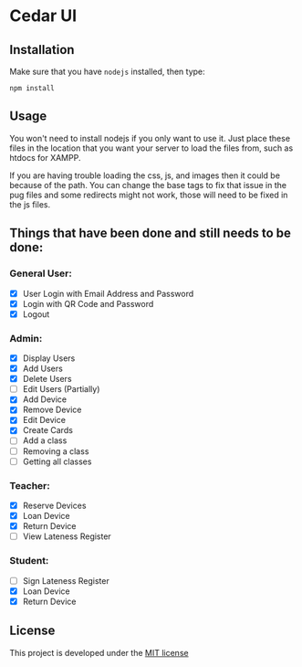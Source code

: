 # Cedar UI

## Installation
Make sure that you have `nodejs` installed, then type:

    npm install

## Usage
You won't need to install nodejs if you only want to use it. Just place these files in the location that you want your server to load the files from, such as htdocs for XAMPP.

If you are having trouble loading the css, js, and images then it could be because of the path. You can change the base tags to fix that issue in the pug files and some redirects might not work, those will need to be fixed in the js files.

## Things that have been done and still needs to be done:
### General User:
- [x] User Login with Email Address and Password
- [x] Login with QR Code and Password
- [x] Logout

### Admin:
- [x] Display Users
- [x] Add Users
- [x] Delete Users
- [ ] Edit Users (Partially)
- [x] Add Device
- [x] Remove Device
- [x] Edit Device
- [x] Create Cards
- [ ] Add a class
- [ ] Removing a class
- [ ] Getting all classes

### Teacher:
- [x] Reserve Devices
- [x] Loan Device
- [x] Return Device
- [ ] View Lateness Register

### Student:
- [ ] Sign Lateness Register
- [x] Loan Device
- [x] Return Device

## License
This project is developed under the [MIT license](LICENSE)
